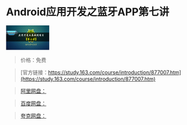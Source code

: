 # Android应用开发之蓝牙APP第七讲

![img](../../../assets/study163/free/6619567973584048548.jpg)

> 价格：免费

> [官方链接：https://study.163.com/course/introduction/877007.htm](https://study.163.com/course/introduction/877007.htm)

> [阿里网盘：]()

> [百度网盘：]()

> [夸克网盘：]()
